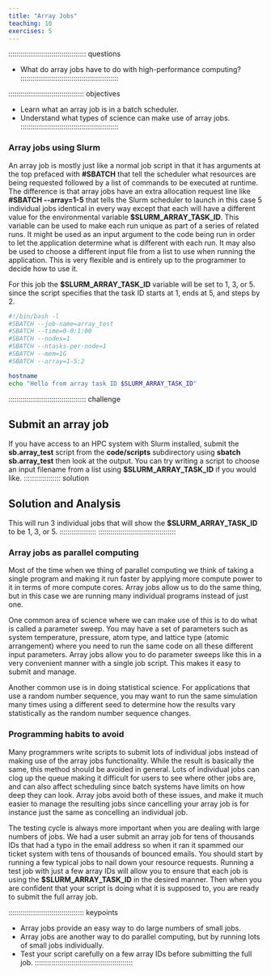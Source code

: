 ```yaml
---
title: "Array Jobs"
teaching: 10
exercises: 5
---
```


:::::::::::::::::::::::::::::::::::::: questions
- What do array jobs have to do with high-performance computing?
::::::::::::::::::::::::::::::::::::::::::::::::

::::::::::::::::::::::::::::::::::::: objectives
- Learn what an array job is in a batch scheduler.
- Understand what types of science can make use of array jobs.
::::::::::::::::::::::::::::::::::::::::::::::::

### Array jobs using Slurm

An array job is mostly just like a normal job script in that it
has arguments at the top prefaced with **#SBATCH** that tell the
scheduler what resources are being requested followed by a list of
commands to be executed at runtime.
The difference is that array jobs have an extra allocation request
line like **#SBATCH --array=1-5** that tells the Slurm scheduler
to launch in this case 5 individual jobs identical in every way
except that each will have a different value for the environmental 
variable **$SLURM_ARRAY_TASK_ID**.
This variable can be used to make each run unique as part of a series
of related runs.
It might be used as an input argument to the code being run in order
to let the application determine what is different with each run.
It may also be used to choose a different input file from a list
to use when running the application.
This is very flexible and is entirely up to the programmer to decide
how to use it.

For this job the 
**$SLURM_ARRAY_TASK_ID** variable will be set to 1, 3, or 5.
since the script specifies that the task ID starts at 1,
ends at 5, and steps by 2.

```bash
#!/bin/bash -l
#SBATCH --job-name=array_test
#SBATCH --time=0-0:1:00
#SBATCH --nodes=1
#SBATCH --ntasks-per-node=1
#SBATCH --mem=1G
#SBATCH --array=1-5:2

hostname
echo "Hello from array task ID $SLURM_ARRAY_TASK_ID"
```


:::::::::::::::::::::::::::::::::::::: challenge
## Submit an array job
If you have access to an HPC system with Slurm installed,
submit the **sb.array_test** script from the **code/scripts**
subdirectory using **sbatch sb.array_test** then look at the
output.
You can try writing a script to choose an input filename from
a list using **$SLURM_ARRAY_TASK_ID** if you would like.
:::::::::::::::::: solution
## Solution and Analysis
This will run 3 individual jobs that will show the
**$SLURM_ARRAY_TASK_ID** to be 1, 3, or 5.
::::::::::::::::::
::::::::::::::::::::::::::::::::::::::


### Array jobs as parallel computing

Most of the time when we thing of parallel computing we think
of taking a single program and making it run faster by applying
more compute power to it in terms of more compute cores.
Array jobs allow us to do the same thing, but in this case we are
running many individual programs instead of just one.

One common area of science where we can make use of this is
to do what is called a parameter sweep.
You may have a set of parameters such as system temperature,
pressure, atom type, and lattice type (atomic arrangement)
where you need to run the same code on all these different
input parameters.
Array jobs allow you to do parameter sweeps like this in a very
convenient manner with a single job script.
This makes it easy to submit and manage.

Another common use is in doing statistical science.
For applications that use a random number sequence,
you may want to run the same simulation many times
using a different seed to determine how the results
vary statistically as the random number sequence changes.

### Programming habits to avoid

Many programmers write scripts to submit lots of individual jobs instead
of making use of the array jobs functionality.
While the result is basically the same, this method should be 
avoided in general.
Lots of individual jobs can clog up the queue making it difficult
for users to see where other jobs are, and can also affect
scheduling since batch systems have limits on how deep they
can look.
Array jobs avoid both of these issues, and make it much easier
to manage the resulting jobs since cancelling your array job
is for instance just the same as concelling an individual job.

The testing cycle is always more important when you are dealing
with large numbers of jobs.
We had a user submit an array job for tens of thousands IDs
that had a typo in the email address so when it ran it
spammed our ticket system with tens of thousands of bounced
emails.
You should start by running a few typical jobs to nail down your
resource requests.
Running a test job with just a few array IDs will allow you to 
ensure that each job is using the **$SLURM_ARRAY_TASK_ID**
in the desired manner.
Then when you are confident that your script is doing what it is
supposed to, you are ready to submit the full array job.

::::::::::::::::::::::::::::::::::::: keypoints
- Array jobs provide an easy way to do large numbers of small jobs.
- Array jobs are another way to do parallel computing, but by running
lots of small jobs individually.
- Test your script carefully on a few array IDs before submitting the full job.
::::::::::::::::::::::::::::::::::::::::::::::::

